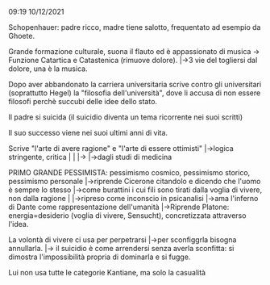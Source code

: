 09:19 10/12/2021	

Schopenhauer:
padre ricco, madre tiene salotto, frequentato ad esempio da Ghoete. 

Grande formazione culturale, suona il flauto ed è appassionato di musica -> Funzione Catartica e Catastenica (rimuove dolore).
							|->3 vie del togliersi dal dolore, una è la musica.

Dopo aver abbandonato la carriera universitaria scrive contro gli universitari (soprattutto Hegel) la "filosofia dell'università", 
dove li accusa di non essere filosofi perchè succubi delle idee dello stato.

Il padre si suicida (il suicidio diventa un tema ricorrente nei suoi scritti) 

Il suo successo viene nei suoi ultimi anni di vita. 

Scrive "l'arte di avere ragione" e "l'arte di essere ottimisti"
		|->logica stringente, critica 		|
		|					|->
		|->dagli studi di medicina

PRIMO GRANDE PESSIMISTA: pessimismo cosmico, pessimismo storico, pessimismo personale 
						|->riprende Cicerone citandolo e dicendo che l'uomo è sempre lo stesso 
						|->come burattini i cui fili sono tirati dalla voglia di vivere, non dalla ragione 
						|						|->ripreso come inconscio in psicanalisi
						|->ama l'inferno di Dante come rappresentazione dell'umanità
						|->Riprende Platone: energia=desiderio (voglia di vivere, Sensucht), concretizzata attraverso l'idea.

La volontà di vivere ci usa per perpetrarsi
	|->per sconfiggrla bisogna annullarla. 
	|-> il suicidio è come arrendersi senza averla sconfitta: si dimostra l'impossibilità propria di dominarla e si fugge.


Lui non usa tutte le categorie Kantiane, ma solo la casualità
